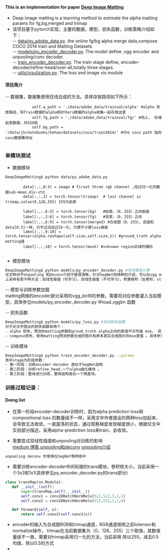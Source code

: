 #### This is an implementation for paper [Deep Image Matting](http://arxiv.org/abs/1703.03872)  
- Deep image matting is a learning method to estimate the alpha matting params for fg,bg,merged and trimap   
- 该项目基于pytorch实现，主要的数据，模型，损失函数，训练策略介绍如下：    
-- [data/py_adobe_data.py](https://github.com/hudengjunai/DeepImageMatting/blob/master/data/py_adobe_data.py) .the online fg/bg alpha merge data,compose COCO 2014 train and Matting Datasets   
-- [models/py_encoder_decoder.py](https://github.com/hudengjunai/DeepImageMatting/blob/master/models/py_encoder_decoder.py). The model define ,vgg encoder and unpooling/conv decoder.   
-- [train_encoder_decoder.py](https://github.com/hudengjunai/DeepImageMatting/blob/master/train_encoder_decoder.py). The train stage define, encoder-decoder/refine-head/over-all,totally three stages.  
-- [utils/visulization.py](https://github.com/hudengjunai/DeepImageMatting/blob/master/utils/visulization.py). The loss and image vis module


#### 项目简介
-- 数据集，数据集使用在线合成的方法。具体存放路径如下所示：  
```buildoutcfg
            self.a_path = './data/adobe_data/trainval/alpha' #alpha 存放路径，将Train数据的alpha和Others数据的alpha收集一起存放这里
            self.fg_path = './data/adobe_data/trainval/fg/' #同上， 存储前景数据，共439张
            self.bg_path = '/data/jh/notebooks/hehao/datasets/coco/train2014/' #the coco path 指向coco数据集地址
            
```
### 单模块测试  
- 数据模块 
```bash
DeepImageMatting$ python data/py_adobe_data.py
```
```angularjs
        data[:,:,0:3] = image # firset three rgb channel ,经过归一化的数据sub-mean,div-std
        data[:,:,3] = torch.tensor(trimap)  # last channel is trimap,value(0,128,255) 255为前景

        label[:,:,0:3] = torch.tensor(bg)   #前景，（0，255）之间取值
        label[:,:,3:6] = torch.tensor(fg)   #背景，（0，255）之间
        label[:,:,6:9] = torch.tensor(merged) #合成图（0，255），该值和data[0:3]一样，只不过没经过归一化，为便于计算loss缘故
        label[:,:,9:10] = torch.tensor(alpha.reshape(self.size,self.size,1)) #ground_truth alpha matting值
        label[:,:,10] = torch.tensor(mask) #unknown region区域的掩码
        
```
- 模型模块  
```bash
DeepImageMatting$ python models/py_encoder_decoder.py #测试模型计算
论文种对于Unpooling 和Deconv介绍不是很清晰，针对SegNet网络种的介绍，可以在vgg maxpooling时保留Max的位置索引，在上采样时进行赋值。  
上采样有若干种方法：双线性插值（可学习），双线性插值（不可学习），转置卷积（反卷积，stride大于1），reverse maxpooling等方式，当前实现种采用反向maxpooling的方式

```
-- 模型与训练参数加载  
matting网络的encoder部分采用的vgg_bn16的参数，需要将对应参数灌入当前模型，具体参见models/py_encoder_decoder.py 中load_vggbn 函数  

-- 损失函数  
```bash
DeepImageMatting$ python models/py_loss.py #测试损失函数
对于论文中提出的损失函数有两个：  
- alpha 损失，预测的matting参数和groud_truth alpha之间的差值平方均值 mse。 具体参见 AlphaPredLoss  
- compose损失，使用matting预测参数合成的图片和原本真实合成图片的mse差值 。具体参见 ComposeLoss
```

-- 训练模块  
```bash
DeepImageMatting$ python train_encoder_decoder.py --params  
其中stage为阶段参数： 
- 第一阶段：训练encoder-decoder 类似于SegNet结构
- 第二阶段：训练refine_head,一个alpha细化模块 。
- 第三阶段：整体进行训练，整体结构类似一个残差块。
```

### 训练过程记录：  
#### Doing list
 - 在第一阶段encoder-decoder训练时，因为alpha prediction loss和compositional loss 的数量级不一样，采用文中作者提出的两种loss加起来，
 会导致无法收敛，一直震荡的状态，通过观察梯度发现梯度很小，根据论文中实验部分描述，采用alpha-prediction loss来train，会收敛。  
 
 
 - 需要尝试双线性插值和unpooling对训练的影响  
 [medium 博客,unpooling和deconv](https://towardsdatascience.com/review-deconvnet-unpooling-layer-semantic-segmentation-55cf8a6e380e)
 [unpooling介绍](https://jinzequn.github.io/2018/01/28/deconv-and-unpool/)
 ```python
unpooling deconv 的使用在SegNet等网络中
```
 - 需要训练encoder-decoder中间衔接的trans模块，卷积核大小，当前采用一个3x3和1x1(具体参见py_encoder_decoder.py的trans部分) 
 ```python
class transMap(nn.Module):
    def __init__(self):
        super(transMap,self).__init__()
        self.conv1 = conv2DBatchNormRelu(512,512,3,1,1)
        self.conv2 = conv2DBatchNormRelu(512,512,1,1,0)

    def forward(self, x):
        return self.conv2(self.conv1(x))
``` 
 - encoder的输入为合成图RGB和trimap通道，RGB通道按照之前totensor和normalize操作，
 trimap在当前数据集为（0，128，255）三个取值，其数值量级不一致，需要对trimap采用归一化的方法，当前采用 除以255，减去0.5均值，除以0.5的方式  
 -
